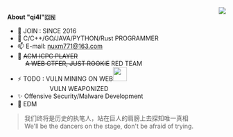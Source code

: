 <a href="#">
  <img align="right" src="https://github-readme-stats.vercel.app/api?username=qi4l&count_private=true&show_icons=true" />
</a>

**About "qi4l"🇨🇳**

- 🌱 JOIN : SINCE 2016
- 🧠 C/C++/GO/JAVA/PYTHON/Rust PROGRAMMER
- 📫 E-mail: nuxm771@163.com
- 🌊 ~~ACM ICPC PLAYER~~  
     ~~A WEB CTFER, JUST ROOKIE~~ RED TEAM
- ⚡️ TODO : VULN MINING ON WEB<img src="https://media.giphy.com/media/WUlplcMpOCEmTGBtBW/giphy.gif" width="32"><br>
       VULN WEAPONIZED
- ✨ Offensive Security/Malware Development
- 🎵 EDM

> 我们终将是历史的执笔人，站在巨人的肩膀上去探知唯一真相 <br>
> We'll be the dancers on the stage, don't be afraid of trying.  
